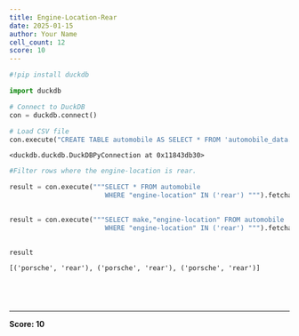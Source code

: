 ```yaml
---
title: Engine-Location-Rear
date: 2025-01-15
author: Your Name
cell_count: 12
score: 10
---
```


```python
#!pip install duckdb
```


```python
import duckdb
```


```python
# Connect to DuckDB
con = duckdb.connect()

```


```python
# Load CSV file
con.execute("CREATE TABLE automobile AS SELECT * FROM 'automobile_data.csv'")

```




    <duckdb.duckdb.DuckDBPyConnection at 0x11843db30>




```python
#Filter rows where the engine-location is rear.
```


```python
result = con.execute("""SELECT * FROM automobile
                        WHERE "engine-location" IN ('rear') """).fetchall()
                        
```


```python
result = con.execute("""SELECT make,"engine-location" FROM automobile
                        WHERE "engine-location" IN ('rear') """).fetchall()
                        
```


```python
result
```




    [('porsche', 'rear'), ('porsche', 'rear'), ('porsche', 'rear')]




```python


```


```python

```


```python

```


```python

```


---
**Score: 10**
